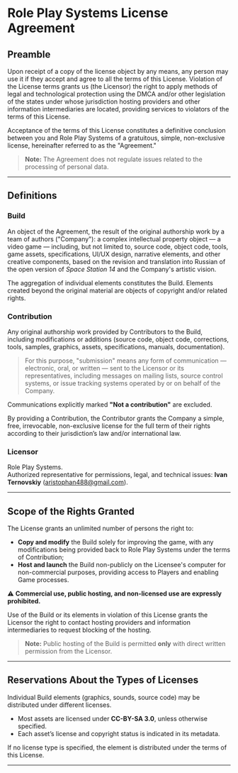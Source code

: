 # Role Play Systems License Agreement

## Preamble

Upon receipt of a copy of the license object by any means, any person may use it if they accept and agree to all the terms of this License. Violation of the License terms grants us (the Licensor) the right to apply methods of legal and technological protection using the DMCA and/or other legislation of the states under whose jurisdiction hosting providers and other information intermediaries are located, providing services to violators of the terms of this License.

Acceptance of the terms of this License constitutes a definitive conclusion between you and Role Play Systems of a gratuitous, simple, non-exclusive license, hereinafter referred to as the "Agreement."

> **Note:** The Agreement does not regulate issues related to the processing of personal data.

---

## Definitions

### Build

An object of the Agreement, the result of the original authorship work by a team of authors ("Company"): a complex intellectual property object — a video game — including, but not limited to, source code, object code, tools, game assets, specifications, UI/UX design, narrative elements, and other creative components, based on the revision and translation into Russian of the open version of *Space Station 14* and the Company's artistic vision.

The aggregation of individual elements constitutes the Build. Elements created beyond the original material are objects of copyright and/or related rights.

### Contribution

Any original authorship work provided by Contributors to the Build, including modifications or additions (source code, object code, corrections, tools, samples, graphics, assets, specifications, manuals, documentation).

> For this purpose, "submission" means any form of communication — electronic, oral, or written — sent to the Licensor or its representatives, including messages on mailing lists, source control systems, or issue tracking systems operated by or on behalf of the Company.

Communications explicitly marked **"Not a contribution"** are excluded.

By providing a Contribution, the Contributor grants the Company a simple, free, irrevocable, non-exclusive license for the full term of their rights according to their jurisdiction’s law and/or international law.

### Licensor

Role Play Systems.  
Authorized representative for permissions, legal, and technical issues: **Ivan Ternovskiy** (aristophan488@gmail.com).

---

## Scope of the Rights Granted

The License grants an unlimited number of persons the right to:

- **Copy and modify** the Build solely for improving the game, with any modifications being provided back to Role Play Systems under the terms of Contribution;
- **Host and launch** the Build non-publicly on the Licensee's computer for non-commercial purposes, providing access to Players and enabling Game processes.

⚠️ **Commercial use, public hosting, and non-licensed use are expressly prohibited.**

Use of the Build or its elements in violation of this License grants the Licensor the right to contact hosting providers and information intermediaries to request blocking of the hosting.

> **Note:** Public hosting of the Build is permitted **only** with direct written permission from the Licensor.

---

## Reservations About the Types of Licenses

Individual Build elements (graphics, sounds, source code) may be distributed under different licenses.

- Most assets are licensed under **CC-BY-SA 3.0**, unless otherwise specified.
- Each asset’s license and copyright status is indicated in its metadata.

If no license type is specified, the element is distributed under the terms of this License.

---
